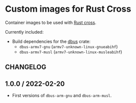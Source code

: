 # Custom images for Rust Cross

Container images to be used with [Rust cross](https://github.com/cross-rs/cross).

Currently included:

- Build dependencies for the [dbus](https://docs.rs/dbus/latest/dbus/) crate:
    * `dbus-armv7-gnu` (`armv7-unknown-linux-gnueabihf`)
    * `dbus-armv7-musl` (`armv7-unknown-linux-musleabihf`)

## CHANGELOG

## 1.0.0 / 2022-02-20

- First versions of `dbus-arm-gnu` and `dbus-arm-musl`.
